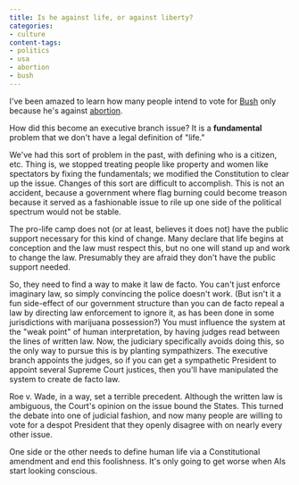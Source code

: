 ```yaml
---
title: Is he against life, or against liberty?
categories:
- culture
content-tags:
- politics
- usa
- abortion
- bush
---
```


I've been amazed to learn how many people intend to vote for [Bush][1] only because he's against [abortion][2].

   [1]: /library/etc/w.html
   [2]: /library/thoughts/abortion.html

How did this become an executive branch issue?  It is a **fundamental** problem that we don't have a legal definition of "life."

We've had this sort of problem in the past, with defining who is a citizen, etc.  Thing is, we stopped treating people like property and women like spectators by fixing the fundamentals; we modified the Constitution to clear up the issue.  Changes of this sort are difficult to accomplish.  This is not an accident, because a government where flag burning could become treason because it served as a fashionable issue to rile up one side of the political spectrum would not be stable.

The pro-life camp does not (or at least, believes it does not) have the public support necessary for this kind of change.  Many declare that life begins at conception and the law must respect this, but no one will stand up and work to change the law.  Presumably they are afraid they don't have the public support needed.

So, they need to find a way to make it law de facto.  You can't just enforce imaginary law, so simply convincing the police doesn't work.  (But isn't it a fun side-effect of our government structure than you can de facto repeal a law by directing law enforcement to ignore it, as has been done in some jurisdictions with marijuana possession?)  You must influence the system at the "weak point" of human interpretation, by having judges read between the lines of written law.  Now, the judiciary specifically avoids doing this, so the only way to pursue this is by planting sympathizers.  The executive branch appoints the judges, so if you can get a sympathetic President to appoint several Supreme Court justices, then you'll have manipulated the system to create de facto law.

Roe v. Wade, in a way, set a terrible precedent.  Although the written law is ambiguous, the Court's opinion on the issue bound the States.  This turned the debate into one of judicial fashion, and now many people are willing to vote for a despot President that they openly disagree with on nearly every other issue.

One side or the other needs to define human life via a Constitutional amendment and end this foolishness.  It's only going to get worse when AIs start looking conscious.
